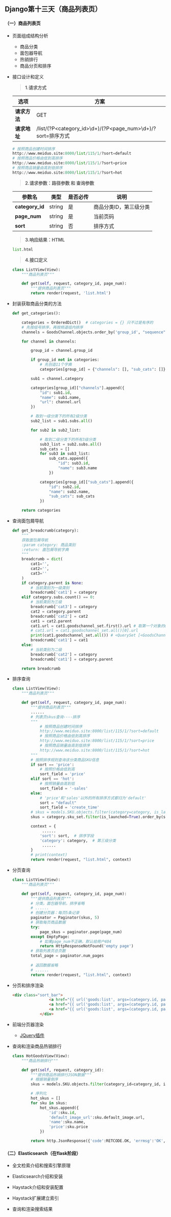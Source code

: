 ## Django第十三天（商品列表页）

#### （一）商品列表页

- 页面组成结构分析

  - 商品分类
  - 面包器导航
  - 热销排行
  - 商品分页和排序

- 接口设计和定义

  > **1.请求方式**

  | 选项         | 方案                                                        |
  | ------------ | ----------------------------------------------------------- |
  | **请求方法** | GET                                                         |
  | **请求地址** | /list/(?P<category_id>\d+)/(?P<page_num>\d+)/?sort=排序方式 |

  ```python
  # 按照商品创建时间排序
  http://www.meiduo.site:8000/list/115/1/?sort=default
  # 按照商品价格由低到高排序
  http://www.meiduo.site:8000/list/115/1/?sort=price
  # 按照商品销量由高到低排序
  http://www.meiduo.site:8000/list/115/1/?sort=hot
  ```

  > **2.请求参数：路径参数 和 查询参数**

  | 参数名          | 类型   | 是否必传 | 说明                   |
  | --------------- | ------ | -------- | ---------------------- |
  | **category_id** | string | 是       | 商品分类ID，第三级分类 |
  | **page_num**    | string | 是       | 当前页码               |
  | **sort**        | string | 否       | 排序方式               |

  > **3.响应结果：HTML**

  ```python
  list.html
  ```

  > **4.接口定义**

  ```python
  class ListView(View):
      """商品列表页"""
  
      def get(self, request, category_id, page_num):
          """提供商品列表页"""
          return render(request, 'list.html')
  ```

- 封装获取商品分类的方法

  ```python
  def get_categories():
  
      categories = OrderedDict()  # categories = {} 只不过是有序的
      # 先按组号排序，再按频道组内排序
      channels = GoodsChannel.objects.order_by('group_id', "sequence")
  
      for channel in channels:
  
          group_id = channel.group_id
  
          if group_id not in categories:
              # 先创造11个字典
              categories[group_id] = {"channels": [], "sub_cats": []}
  
          sub1 = channel.category
  
          categories[group_id]["channels"].append({
              "id": sub1.id,
              "name": sub1.name,
              "url": channel.url
          })
  
          # 取到一级分类下的所有2级分类
          sub2_list = sub1.subs.all()
  
          for sub2 in sub2_list:
  
              # 取到二级分类下的所有3级分类
              sub3_list = sub2.subs.all()
              sub_cats = []
              for sub3 in sub3_list:
                  sub_cats.append({
                      "id": sub3.id,
                      "name": sub3.name
                  })
  
              categories[group_id]["sub_cats"].append({
                  "id": sub2.id,
                  "name": sub2.name,
                  "sub_cats": sub_cats
              })
  
      return categories
  ```

- 查询面包屑导航

  ```python
  def get_breadcrumb(category):
      """
      获取面包屑导航
      :param category: 商品类别
      :return: 面包屑导航字典
      """
      breadcrumb = dict(
          cat1='',
          cat2='',
          cat3=''
      )
      if category.parent is None:
          # 当前类别为一级类别
          breadcrumb['cat1'] = category
      elif category.subs.count() == 0:
          # 当前类别为三级
          breadcrumb['cat3'] = category
          cat2 = category.parent
          breadcrumb['cat2'] = cat2
          cat1 = cat2.parent
          cat1.url = cat1.goodschannel_set.first().url # 取第一个对象的url
          # cat1.url = cat1.goodschannel_set.all()[0].url
          print(cat1.goodschannel_set.all()) # <QuerySet [<GoodsChannel: 手机>]>
          breadcrumb['cat1'] = cat1
      else:
          # 当前类别为二级
          breadcrumb['cat2'] = category
          breadcrumb['cat1'] = category.parent
  
      return breadcrumb
  ```

- 排序查询

  ```python
  class ListView(View):
      """商品列表页"""
  
      def get(self, request, category_id, page_num):
          """提供商品列表页"""
          ......
          # 列表页skus查询----排序
          """
              # 按照商品创建时间排序
              http://www.meiduo.site:8000/list/115/1/?sort=default
              # 按照商品价格由低到高排序
              http://www.meiduo.site:8000/list/115/1/?sort=price
              # 按照商品销量由高到低排序
              http://www.meiduo.site:8000/list/115/1/?sort=hot
          """
          # 按照排序规则查询该分类商品SKU信息
          if sort == 'price':
              # 按照价格由低到高
              sort_field = 'price'
          elif sort == 'hot':
              # 按照销量由高到低
              sort_field = '-sales'
          else:
              # 'price'和'sales'以外的所有排序方式都归为'default'
              sort = "default"
              sort_field = 'create_time'
          # skus = models.SKU.objects.filter(category=category, is_launched=True).order_by(sort_field)
          skus = category.sku_set.filter(is_launched=True).order_by(sort_field)
  
          context = {
               ......
              'sort': sort,  # 排序字段
              'category': category,  # 第三级分类
               ......
          }
          # print(context)
          return render(request, "list.html", context)
  ```

- 分页查询

  ```python
  class ListView(View):
      """商品列表页"""
  
      def get(self, request, category_id, page_num):
          """提供商品列表页"""
          # 分类。面包器导航，排序省略
          # ......
          # 创建分页器：每页5条记录
          paginator = Paginator(skus, 5)
          # 获取每页商品数据
          try:
              page_skus = paginator.page(page_num)
          except EmptyPage:
              # 如果page_num不正确，默认给用户404
              return HttpResponseNotFound('empty page')
          # 获取列表页总页数
          total_page = paginator.num_pages
         
          # 返回数据省略
          # ......
          return render(request, "list.html", context)
  ```

- 分页和排序渲染

  ```html
  <div class="sort_bar">
                  <a href="{{ url('goods:list', args=(category.id, page_num)) }}?sort=default" {% if sort == 'default' %}class="active"{% endif %}>默认</a>
                  <a href="{{ url('goods:list', args=(category.id, page_num)) }}?sort=price" {% if sort == 'price' %}class="active"{% endif %}>价格</a>
                  <a href="{{ url('goods:list', args=(category.id, page_num)) }}?sort=hot" {% if sort == 'hot' %}class="active"{% endif %}>人气</a>
              </div>
  ```

- 前端分页器渲染

  - [JQuery插件](http://www.jq22.com/)

- 查询和渲染商品热销排行

  ```python
  class HotGoodsView(View):
      """商品热销排行"""
  
      def get(self, request, category_id):
          """提供商品热销排行JSON数据"""
          # 根据销量倒序
          skus = models.SKU.objects.filter(category_id=category_id, is_launched=True).order_by('-sales')[:2]
  
          # 序列化
          hot_skus = []
          for sku in skus:
              hot_skus.append({
                  'id':sku.id,
                  'default_image_url':sku.default_image.url,
                  'name':sku.name,
                  'price':sku.price
              })
  
          return http.JsonResponse({'code':RETCODE.OK, 'errmsg':'OK', 'hot_skus':hot_skus})
  ```

#### （二）Elasticsearch（在flask阶段）

- 全文检索介绍和搜索引擎原理

- Elasticsearch介绍和安装

- Haystack介绍和安装配置

- Haystack扩展建立索引

- 查询和渲染搜索结果
